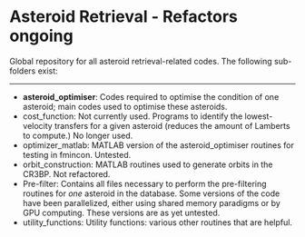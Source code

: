# Asteroid Retrieval - Refactors ongoing

Global repository for all asteroid retrieval-related codes. The following sub-folders exist:

---

* **asteroid_optimiser**: Codes required to optimise the condition of one asteroid; main codes used to optimise these asteroids.
* cost_function: Not currently used. Programs to identify the lowest-velocity transfers for a given asteroid (reduces the amount of Lamberts to compute.) No longer used.
* optimizer_matlab: MATLAB version of the asteroid_optimiser routines for testing in fmincon. Untested.
* orbit_construction: MATLAB routines used to generate orbits in the CR3BP. Not refactored.
* Pre-filter: Contains all files necessary to perform the pre-filtering routines for *one* asteroid in the database. Some versions of the code have been parallelized, either using shared memory paradigms or by GPU computing. These versions are as yet untested.
* utility_functions: Utility functions: various other routines that are helpful.

